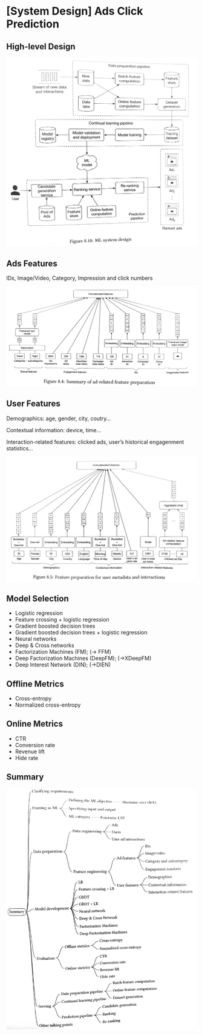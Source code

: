 # [System Design] Ads Click Prediction

## High-level Design

![Untitled](%5BSystem%20Design%5D%20Ads%20Click%20Prediction%201a28d29439f5484d98d2c4eb3d106243/Untitled.png)

## Ads Features

IDs, Image/Video, Category, Impression and click numbers

![Untitled](%5BSystem%20Design%5D%20Ads%20Click%20Prediction%201a28d29439f5484d98d2c4eb3d106243/Untitled%201.png)

## User Features

Demographics: age, gender, city, coutry…

Contextual information: device, time…

Interaction-related features: clicked ads, user’s historical engagenment statistics…

![Untitled](%5BSystem%20Design%5D%20Ads%20Click%20Prediction%201a28d29439f5484d98d2c4eb3d106243/Untitled%202.png)

## Model Selection

- Logistic regression
- Feature crossing + logistic regression
- Gradient boosted decision trees
- Gradient boosted decision trees + logistic regression
- Neural networks
- Deep & Cross networks
- Factorization Machines (FM); (→ FFM)
- Deep Factorization Machines (DeepFM); (→XDeepFM)
- Deep Interest Network (DIN); (→DIEN)

## Offline Metrics

- Cross-entropy
- Normalized cross-entropy

## Online Metrics

- CTR
- Conversion rate
- Revenue lift
- Hide rate

## Summary

![Untitled](%5BSystem%20Design%5D%20Ads%20Click%20Prediction%201a28d29439f5484d98d2c4eb3d106243/Untitled%203.png)